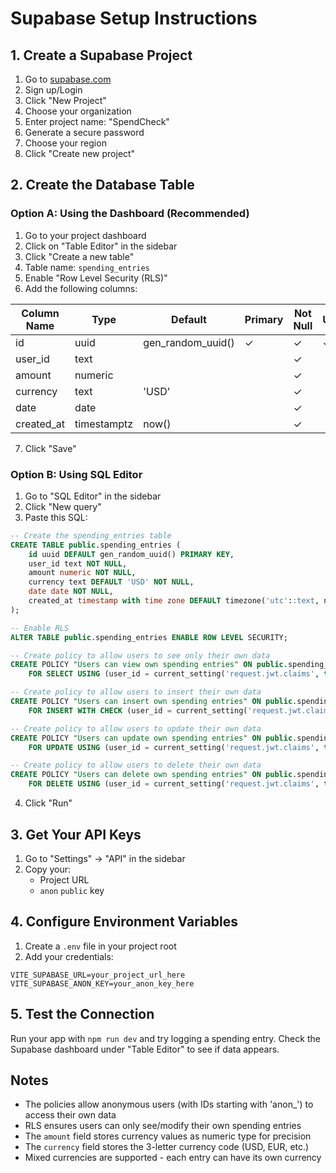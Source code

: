 # Supabase Setup Instructions

## 1. Create a Supabase Project

1. Go to [supabase.com](https://supabase.com)
2. Sign up/Login
3. Click "New Project"
4. Choose your organization
5. Enter project name: "SpendCheck"
6. Generate a secure password
7. Choose your region
8. Click "Create new project"

## 2. Create the Database Table

### Option A: Using the Dashboard (Recommended)

1. Go to your project dashboard
2. Click on "Table Editor" in the sidebar
3. Click "Create a new table"
4. Table name: `spending_entries`
5. Enable "Row Level Security (RLS)"
6. Add the following columns:

| Column Name | Type | Default | Primary | Not Null | Unique |
|-------------|------|---------|---------|----------|--------|
| id | uuid | gen_random_uuid() | ✓ | ✓ | ✓ |
| user_id | text | | | ✓ | |
| amount | numeric | | | ✓ | |
| currency | text | 'USD' | | ✓ | |
| date | date | | | ✓ | |
| created_at | timestamptz | now() | | ✓ | |

7. Click "Save"

### Option B: Using SQL Editor

1. Go to "SQL Editor" in the sidebar
2. Click "New query"
3. Paste this SQL:

```sql
-- Create the spending_entries table
CREATE TABLE public.spending_entries (
    id uuid DEFAULT gen_random_uuid() PRIMARY KEY,
    user_id text NOT NULL,
    amount numeric NOT NULL,
    currency text DEFAULT 'USD' NOT NULL,
    date date NOT NULL,
    created_at timestamp with time zone DEFAULT timezone('utc'::text, now()) NOT NULL
);

-- Enable RLS
ALTER TABLE public.spending_entries ENABLE ROW LEVEL SECURITY;

-- Create policy to allow users to see only their own data
CREATE POLICY "Users can view own spending entries" ON public.spending_entries
    FOR SELECT USING (user_id = current_setting('request.jwt.claims', true)::json->>'sub' OR user_id LIKE 'anon_%');

-- Create policy to allow users to insert their own data
CREATE POLICY "Users can insert own spending entries" ON public.spending_entries
    FOR INSERT WITH CHECK (user_id = current_setting('request.jwt.claims', true)::json->>'sub' OR user_id LIKE 'anon_%');

-- Create policy to allow users to update their own data
CREATE POLICY "Users can update own spending entries" ON public.spending_entries
    FOR UPDATE USING (user_id = current_setting('request.jwt.claims', true)::json->>'sub' OR user_id LIKE 'anon_%');

-- Create policy to allow users to delete their own data
CREATE POLICY "Users can delete own spending entries" ON public.spending_entries
    FOR DELETE USING (user_id = current_setting('request.jwt.claims', true)::json->>'sub' OR user_id LIKE 'anon_%');
```

4. Click "Run"

## 3. Get Your API Keys

1. Go to "Settings" → "API" in the sidebar
2. Copy your:
   - Project URL
   - `anon` `public` key

## 4. Configure Environment Variables

1. Create a `.env` file in your project root
2. Add your credentials:

```env
VITE_SUPABASE_URL=your_project_url_here
VITE_SUPABASE_ANON_KEY=your_anon_key_here
```

## 5. Test the Connection

Run your app with `npm run dev` and try logging a spending entry. Check the Supabase dashboard under "Table Editor" to see if data appears.

## Notes

- The policies allow anonymous users (with IDs starting with 'anon_') to access their own data
- RLS ensures users can only see/modify their own spending entries
- The `amount` field stores currency values as numeric type for precision
- The `currency` field stores the 3-letter currency code (USD, EUR, etc.)
- Mixed currencies are supported - each entry can have its own currency